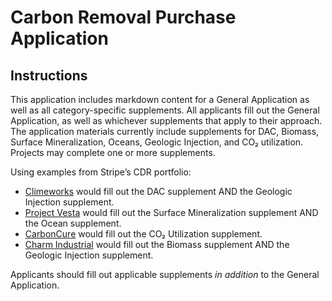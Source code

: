 # Carbon Removal Purchase Application

## Instructions

This application includes markdown content for a General Application as well as all category-specific supplements. All applicants fill out the General Application, as well as whichever supplements that apply to their approach. The application materials currently include supplements for DAC, Biomass, Surface Mineralization, Oceans, Geologic Injection, and CO₂ utilization. Projects may complete one or more supplements.

Using examples from Stripe’s CDR portfolio:

- [Climeworks]() would fill out the DAC supplement AND the Geologic Injection supplement.
- [Project Vesta]() would fill out the Surface Mineralization supplement AND the Ocean supplement.
- [CarbonCure]() would fill out the CO₂ Utilization supplement.
- [Charm Industrial]() would fill out the Biomass supplement AND the Geologic Injection supplement.

Applicants should fill out applicable supplements _in addition_ to the General Application.
